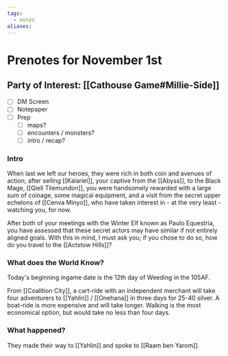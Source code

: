 ```yaml
---
tags:
  - notes
aliases:
---
```


# Prenotes for November 1st
## Party of Interest: [[Cathouse Game#Millie-Side]]
- [ ] DM Screen
- [ ] Notepaper
- [ ] Prep
	- [ ] maps?
	- [ ] encounters / monsters?
	- [ ] intro / recap?

### Intro
When last we left our heroes, they were rich in both coin and avenues of action; after selling [[Kalariel]], your captive from the [[Abyss]], to the Black Mage, [[Qiell Tilemundon]], you were handsomely rewarded with a large sum of coinage, some magical equipment, and a visit from the secret upper echelons of [[Cenva Minyo]], who have taken interest in - at the very least - watching you, for now. 

After both of your meetings with the Winter Elf known as Paulo Equestria, you have assessed that these secret actors may have similar if not entirely aligned goals. With this in mind, I must ask you; if you chose to do so, how do you travel to the [[Actstow Hills]]?

### What does the World Know?
Today's beginning ingame date is the 12th day of Weeding in the 105AF.

From [[Coalition City]], a cart-ride with an independent merchant will take four adventurers to [[Yahlin]] / [[Onehana]] in three days for 25-40 silver. A boat-ride is more expensive and will take longer. Walking is the most economical option, but would take no less than four days. 

### What happened?

They made their way to [[Yahlin]] and spoke to [[Raam ben Yarom]].